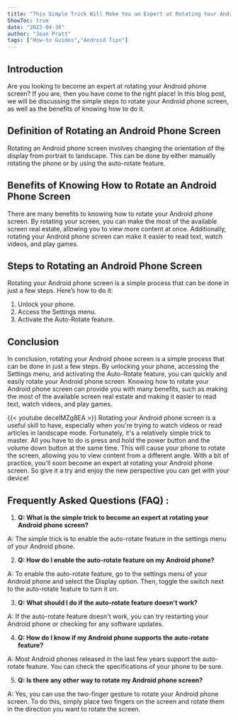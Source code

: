 ```yaml
---
title: "This Simple Trick Will Make You an Expert at Rotating Your Android Phone Screen!"
ShowToc: true 
date: "2023-04-30"
author: "Joan Pratt" 
tags: ["How-to Guides","Android Tips"]
---
```

## Introduction

Are you looking to become an expert at rotating your Android phone screen? If you are, then you have come to the right place! In this blog post, we will be discussing the simple steps to rotate your Android phone screen, as well as the benefits of knowing how to do it. 

## Definition of Rotating an Android Phone Screen

Rotating an Android phone screen involves changing the orientation of the display from portrait to landscape. This can be done by either manually rotating the phone or by using the auto-rotate feature. 

## Benefits of Knowing How to Rotate an Android Phone Screen

There are many benefits to knowing how to rotate your Android phone screen. By rotating your screen, you can make the most of the available screen real estate, allowing you to view more content at once. Additionally, rotating your Android phone screen can make it easier to read text, watch videos, and play games. 

## Steps to Rotating an Android Phone Screen

Rotating your Android phone screen is a simple process that can be done in just a few steps. Here’s how to do it: 

1. Unlock your phone. 
2. Access the Settings menu. 
3. Activate the Auto-Rotate feature. 

## Conclusion

In conclusion, rotating your Android phone screen is a simple process that can be done in just a few steps. By unlocking your phone, accessing the Settings menu, and activating the Auto-Rotate feature, you can quickly and easily rotate your Android phone screen. Knowing how to rotate your Android phone screen can provide you with many benefits, such as making the most of the available screen real estate and making it easier to read text, watch videos, and play games.

{{< youtube deceIMZg8EA >}} 
Rotating your Android phone screen is a useful skill to have, especially when you're trying to watch videos or read articles in landscape mode. Fortunately, it's a relatively simple trick to master. All you have to do is press and hold the power button and the volume down button at the same time. This will cause your phone to rotate the screen, allowing you to view content from a different angle. With a bit of practice, you'll soon become an expert at rotating your Android phone screen. So give it a try and enjoy the new perspective you can get with your device!

## Frequently Asked Questions (FAQ) :
1. **Q: What is the simple trick to become an expert at rotating your Android phone screen?** 

A: The simple trick is to enable the auto-rotate feature in the settings menu of your Android phone.

2. **Q: How do I enable the auto-rotate feature on my Android phone?**

A: To enable the auto-rotate feature, go to the settings menu of your Android phone and select the Display option. Then, toggle the switch next to the auto-rotate feature to turn it on.

3. **Q: What should I do if the auto-rotate feature doesn't work?**

A: If the auto-rotate feature doesn't work, you can try restarting your Android phone or checking for any software updates.

4. **Q: How do I know if my Android phone supports the auto-rotate feature?**

A: Most Android phones released in the last few years support the auto-rotate feature. You can check the specifications of your phone to be sure.

5. **Q: Is there any other way to rotate my Android phone screen?**

A: Yes, you can use the two-finger gesture to rotate your Android phone screen. To do this, simply place two fingers on the screen and rotate them in the direction you want to rotate the screen.


